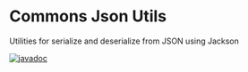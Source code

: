 # Commons Json Utils
Utilities for serialize and deserialize from JSON using Jackson

[![javadoc](https://javadoc.io/badge2/com.jarcasting/commons-json-utils/javadoc.svg)](https://javadoc.io/doc/com.jarcasting/commons-json-utils)

